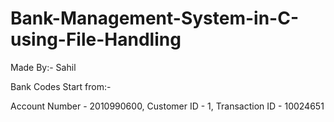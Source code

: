 # Bank-Management-System-in-C-using-File-Handling

Made By:- Sahil

Bank Codes Start from:- 

Account Number - 2010990600,
Customer ID - 1,
Transaction ID - 10024651
